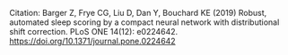 Citation: Barger Z, Frye CG, Liu D, Dan Y, Bouchard KE (2019) Robust, automated sleep scoring by a compact neural network with distributional shift correction. PLoS ONE 14(12): e0224642. https://doi.org/10.1371/journal.pone.0224642
